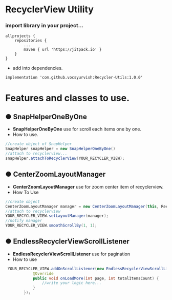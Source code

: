 # RecyclerView Utility

### import library in your project...

```text
allprojects {
	repositories {
		...
		maven { url 'https://jitpack.io' }
	}
}
```
- add into dependencies.
```text
implementation 'com.github.vocsyurvish:Recycler-Utils:1.0.0'
```

# Features and classes to use.

## ● SnapHelperOneByOne
- **SnapHelperOneByOne** use for scroll each items one by one.
- How to use.

```java
//create object of SnapHelper
SnapHelper snapHelper = new SnapHelperOneByOne()
//attach to recyclerview...
snapHelper.attachToRecyclerView(YOUR_RECYCLER_VIEW);
```

## ● CenterZoomLayoutManager
- **CenterZoomLayoutManager** use for zoom center item of recyclerview.
- How To Use

```java
//create object
CenterZoomLayoutManager manager = new CenterZoomLayoutManager(this, RecyclerView.HORIZONTAL, false);
//attach to recyclerview
YOUR_RECYCLER_VIEW.setLayoutManager(manager);
//notify manager
YOUR_RECYCLER_VIEW.smoothScrollBy(1, 1);
```

## ●  EndlessRecyclerViewScrollListener
- **EndlessRecyclerViewScrollListener** use for pagination
- How to use

```java
 YOUR_RECYCLER_VIEW.addOnScrollListener(new EndlessRecyclerViewScrollListener(YOUR_LAYOUT_MANAGER) {
            @Override
            public void onLoadMore(int page, int totalItemsCount) {
             	//write your logic here...
            }
        });
```
